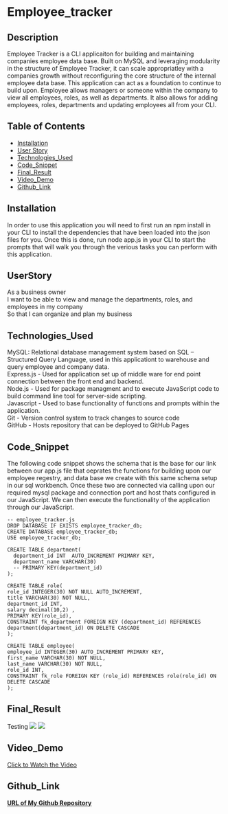 # Employee_tracker
## Description
Employee Tracker is a CLI applicaiton for building and maintaining companies employee data base. Built on MySQL and leveraging modularity in the structure of Employee Tracker, it can scale appropriatley with a companies growth without reconfiguring the core structure of the internal employee data base. This application can act as a foundation to continue to build upon. Employee allows managers or someone within the company to view all employees, roles, as well as departments. It also allows for adding employees, roles, departments and updating employees all from your CLI.

## Table of Contents 

* [Installation](#Installation)
* [User Story](#UserStory)
* [Technologies_Used](#Technologies_Used)
* [Code_Snippet](#Code_Snippet)
* [Final_Result](#Final_Result)
* [Video_Demo](#Video_Demo)
* [Github_Link](#Github_Link)



## Installation
In order to use this application you will need to first run an npm install in your CLI to install the dependencies that have been loaded into the json files for you. Once this is done, run node app.js in your CLI to start the prompts that will walk you through the verious tasks you can perform with this application.


## UserStory
As a business owner<br>
I want to be able to view and manage the departments, roles, and employees in my company<br>
So that I can organize and plan my business

## Technologies_Used

MySQL: Relational database management system based on SQL – Structured Query Language, used in this applicationt to warehouse and query employee and company data.<br>
Express.js - Used for application set up of middle ware for end point connection between the front end and backend.<br>
Node.js - Used for package managment and to execute JavaScript code to build command line tool for server-side scripting.<br>
Javascript - Used to base functionality of functions and prompts within the application.<br>
Git - Version control system to track changes to source code<br>
GitHub - Hosts repository that can be deployed to GitHub Pages<br>

## Code_Snippet
The following code snippet shows the schema that is the base for our link between our app.js file that oeprates the functions for building upon our employee regestry, and data base we create with this same schema setup in our sql workbench. Once these two are connected via calling upon our required mysql package and connection port and host thats configured in our JavaScript. We can then execute the functionality of the application through our JavaScript.

```
-- employee_tracker.js
DROP DATABASE IF EXISTS employee_tracker_db;
CREATE DATABASE employee_tracker_db;
USE employee_tracker_db;

CREATE TABLE department(
  department_id INT  AUTO_INCREMENT PRIMARY KEY,
  department_name VARCHAR(30) 
  -- PRIMARY KEY(department_id)
);

CREATE TABLE role(
role_id INTEGER(30) NOT NULL AUTO_INCREMENT,
title VARCHAR(30) NOT NULL,
department_id INT,
salary decimal(10,2) ,
PRIMARY KEY(role_id),
CONSTRAINT fk_department FOREIGN KEY (department_id) REFERENCES department(department_id) ON DELETE CASCADE
);

CREATE TABLE employee(
employee_id INTEGER(30) AUTO_INCREMENT PRIMARY KEY,
first_name VARCHAR(30) NOT NULL,
last_name VARCHAR(30) NOT NULL,
role_id INT,
CONSTRAINT fk_role FOREIGN KEY (role_id) REFERENCES role(role_id) ON DELETE CASCADE
);
```

## Final_Result
Testing 
![](Assets/screenshotTest.png)
![](Assets/screenshotBrowser.png)

## Video_Demo
[Click to Watch the Video](https://drive.google.com/file/d/14Q8pHlC8-h4D6Bux6fXQvUejTbpiKrjg/view)

## Github_Link
[**URL of My Github Repository**](https://github.com/guptaria/Employee_tracker)<br>
